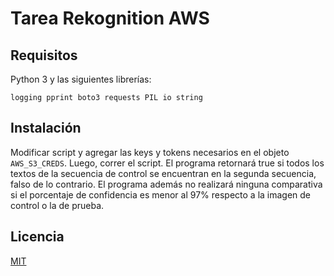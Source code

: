 # Tarea Rekognition AWS

## Requisitos

Python 3 y las siguientes librerías:

`logging
pprint
boto3
requests
PIL
io
string`

## Instalación
Modificar script y agregar las keys y tokens necesarios en el objeto `AWS_S3_CREDS`. Luego, correr el script. El programa retornará true si todos los textos de la secuencia de control se encuentran en la segunda secuencia, falso de lo contrario. El programa además no realizará ninguna comparativa si el porcentaje de confidencia es menor al 97% respecto a la imagen de control o la de prueba.

## Licencia
[MIT](https://choosealicense.com/licenses/mit/)

